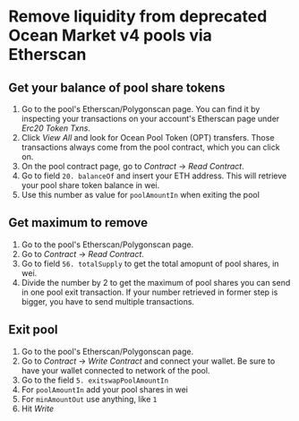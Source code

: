 # Remove liquidity from deprecated Ocean Market v4 pools via Etherscan

## Get your balance of pool share tokens

1. Go to the pool's Etherscan/Polygonscan page. You can find it by inspecting your transactions on your account's Etherscan page under _Erc20 Token Txns_. 
2. Click _View All_ and look for Ocean Pool Token (OPT) transfers. Those transactions always come from the pool contract, which you can click on.
3. On the pool contract page, go to _Contract_ -> _Read Contract_.
4. Go to field `20. balanceOf` and insert your ETH address. This will retrieve your pool share token balance in wei.
5. Use this number as value for `poolAmountIn` when exiting the pool

## Get maximum to remove

1. Go to the pool's Etherscan/Polygonscan page.
2. Go to _Contract_ -> _Read Contract_.
3. Go to field `56. totalSupply` to get the total amopunt of pool shares, in wei.
4. Divide the number by 2 to get the maximum of pool shares you can send in one pool exit transaction. If your number retrieved in former step is bigger, you have to send multiple transactions.

## Exit pool

1. Go to the pool's Etherscan/Polygonscan page.
2. Go to _Contract_ -> _Write Contract_ and connect your wallet. Be sure to have your wallet connected to network of the pool.
3. Go to the field `5. exitswapPoolAmountIn`
4. For `poolAmountIn` add your pool shares in wei
5. For `minAmountOut` use anything, like `1`
6. Hit _Write_
